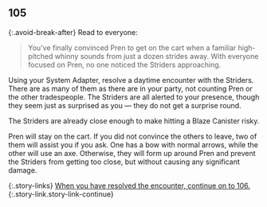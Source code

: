## 105

{:.avoid-break-after}
Read to everyone:

> You've finally convinced Pren to get on the cart when a familiar high-pitched whinny sounds from just a dozen strides away.
> With everyone focused on Pren, no one noticed the Striders approaching. 

Using your System Adapter, resolve a daytime encounter with the Striders.
There are as many of them as there are in your party, not counting Pren or the other tradespeople.
The Striders are all alerted to your presence, though they seem just as surprised as you — they do not get a surprise round.

The Striders are already close enough to make hitting a Blaze Canister risky.

Pren will stay on the cart.
If you did not convince the others to leave, two of them will assist you if you ask.
One has a bow with normal arrows, while the other will use an axe.
Otherwise, they will form up around Pren and prevent the Striders from getting too close, but without causing any significant damage.

{:.story-links}
[When you have resolved the encounter, continue on to 106.](106-all-mother-mountain.md){:.story-link.story-link-continue}
